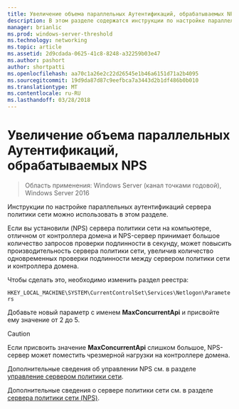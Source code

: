 ```yaml
---
title: Увеличение объема параллельных Аутентификаций, обрабатываемых NPS
description: В этом разделе содержатся инструкции по настройке параллельных аутентификаций сервера политики сети в Windows Server 2016.
manager: brianlic
ms.prod: windows-server-threshold
ms.technology: networking
ms.topic: article
ms.assetid: 2d9cdada-0625-41c8-8248-a32259b03e47
ms.author: pashort
author: shortpatti
ms.openlocfilehash: aa70c1a26e2c22d26545e1b46a6151d71a2b4095
ms.sourcegitcommit: 19d9da87d87c9eefbca7a3443d2b1df486b0b010
ms.translationtype: MT
ms.contentlocale: ru-RU
ms.lasthandoff: 03/28/2018
---
```

# <a name="increase-concurrent-authentications-processed-by-nps"></a>Увеличение объема параллельных Аутентификаций, обрабатываемых NPS

>Область применения: Windows Server (канал точками годовой), Windows Server 2016

Инструкции по настройке параллельных аутентификаций сервера политики сети можно использовать в этом разделе.

Если вы установили \(NPS\) сервера политики сети на компьютере, отличном от контроллера домена и NPS-сервер принимает большое количество запросов проверки подлинности в секунду, может повысить производительность сервера политики сети, увеличив количество одновременных проверки подлинности между сервером политики сети и контроллера домена.

Чтобы сделать это, необходимо изменить раздел реестра: 

`HKEY_LOCAL_MACHINE\SYSTEM\CurrentControlSet\Services\Netlogon\Parameters`

Добавьте новый параметр с именем **MaxConcurrentApi** и присвойте ему значение от 2 до 5. 

>[!CAUTION]
>Если присвоить значение **MaxConcurrentApi** слишком большое, NPS-сервер может поместить чрезмерной нагрузки на контроллере домена.

Дополнительные сведения об управлении NPS см. в разделе [управление сервером политики сети](nps-manage-top.md).

Дополнительные сведения о сервере политики сети см. в разделе [сервера политики сети (NPS)](nps-top.md).